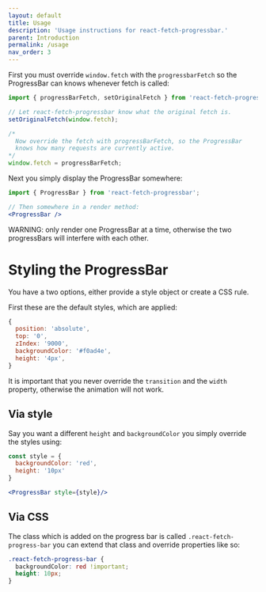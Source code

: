 ```yaml
---
layout: default
title: Usage
description: 'Usage instructions for react-fetch-progressbar.'
parent: Introduction
permalink: /usage
nav_order: 3
---
```


First you must override `window.fetch` with the `progressbarFetch`
so the ProgressBar can knows whenever fetch is called:


```js
import { progressBarFetch, setOriginalFetch } from 'react-fetch-progressbar';

// Let react-fetch-progressbar know what the original fetch is.
setOriginalFetch(window.fetch);

/* 
  Now override the fetch with progressBarFetch, so the ProgressBar
  knows how many requests are currently active.
*/
window.fetch = progressBarFetch;
```

Next you simply display the ProgressBar somewhere:

```jsx
import { ProgressBar } from 'react-fetch-progressbar';

// Then somewhere in a render method:
<ProgressBar />
```

WARNING: only render one ProgressBar at a time, otherwise the two
progressBars will interfere with each other.

# Styling the ProgressBar

You have a two options, either provide a style object or create
a CSS rule.

First these are the default styles, which are applied:

```js
{
  position: 'absolute',
  top: '0',
  zIndex: '9000',
  backgroundColor: '#f0ad4e',
  height: '4px',
}
```

It is important that you never override the `transition` and the
`width` property, otherwise the animation will not work.

## Via style

Say you want a different `height` and `backgroundColor` you simply
override the styles using:

```jsx
const style = {
  backgroundColor: 'red',
  height: '10px'
}

<ProgressBar style={style}/>
```

## Via CSS

The class which is added on the progress bar is called `.react-fetch-progress-bar`
you can extend that class and override properties like so:

```css
.react-fetch-progress-bar {
  backgroundColor: red !important;
  height: 10px;
}
```